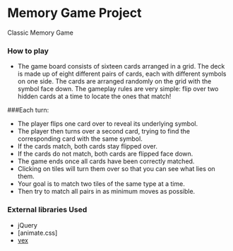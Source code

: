 # Memory Game Project

 Classic Memory Game

### How to play

* The game board consists of sixteen cards arranged in a grid. The deck is made up of eight different pairs of cards, each with different symbols on one side. The cards are arranged randomly on the grid with the symbol face down. The gameplay rules are very simple: flip over two hidden cards at a time to locate the ones that match!

###Each turn:

* The player flips one card over to reveal its underlying symbol.
* The player then turns over a second card, trying to find the corresponding card with the same symbol.
* If the cards match, both cards stay flipped over.
* If the cards do not match, both cards are flipped face down.
* The game ends once all cards have been correctly matched.
* Clicking on tiles will turn them over so that you can see what lies on them.
* Your goal is to match two tiles of the same type at a time.
* Then try to match all pairs in as minimum moves as possible.

### External libraries Used
* jQuery
* [animate.css]
* [vex](http://github.hubspot.com/vex/)
